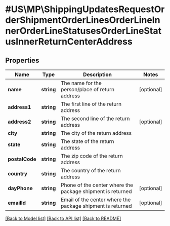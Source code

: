 # #US\MP\ShippingUpdatesRequestOrderShipmentOrderLinesOrderLineInnerOrderLineStatusesOrderLineStatusInnerReturnCenterAddress

## Properties

Name | Type | Description | Notes
------------ | ------------- | ------------- | -------------
**name** | **string** | The name for the person/place of return address | [optional]
**address1** | **string** | The first line of the return address |
**address2** | **string** | The second line of the return address | [optional]
**city** | **string** | The city of the return address |
**state** | **string** | The state of the return address |
**postalCode** | **string** | The zip code of the return address |
**country** | **string** | The country of the return address |
**dayPhone** | **string** | Phone of the center where the package shipment is returned | [optional]
**emailId** | **string** | Email of the center where the package shipment is returned | [optional]


[[Back to Model list]](../) [[Back to API list]](../../Api/US/MP) [[Back to README]](../../README.md)
